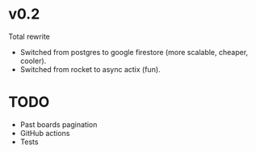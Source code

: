 # v0.2

Total rewrite

- Switched from postgres to google firestore (more scalable, cheaper, cooler).
- Switched from rocket to async actix (fun).

# TODO

- Past boards pagination
- GitHub actions
- Tests
